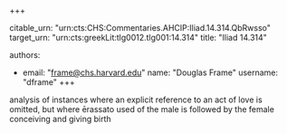 +++


citable_urn: "urn:cts:CHS:Commentaries.AHCIP:Iliad.14.314.QbRwsso"
target_urn: "urn:cts:greekLit:tlg0012.tlg001:14.314"
title: "Iliad 14.314"

authors:
- email: "frame@chs.harvard.edu"
  name: "Douglas Frame"
  username: "dframe"
+++

<p>analysis of instances where an explicit reference to an act of love is omitted, but where ērassato used of the male is followed by the female conceiving and giving birth</p>
